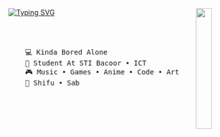 <img src="https://github.com/yourorly/assets/blob/main/ihhhKlee2.png?raw=true" width="25%" align="right" />
<a href="https://git.io/typing-svg"><img src="https://readme-typing-svg.demolab.com?font=Fira+Code&pause=1000&color=00F703&background=0EFF0000&center=true&vCenter=true&multiline=true&random=false&width=435&lines=Hello!+What+Gets+You+Here%3F;Im+Orly+Always+Get+Lazy+If+Doing+Coding" alt="Typing SVG" /></a>

<br><br>
<pre>
    💻 Kinda Bored Alone
    📖 Student At STI Bacoor • ICT
    🎮 Music • Games • Anime • Code • Art
    🐾 Shifu • Sab
</pre>
<br><br>

